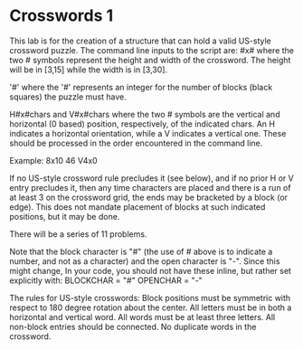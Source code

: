 # Crosswords 1

This lab is for the creation of a structure that can hold a valid US-style crossword puzzle.
The command line inputs to the script are:
#x# where the two # symbols represent the height and width of the crossword.  The height will be in [3,15] while the width is in [3,30].

'#' where the '#' represents an integer for the number of blocks (black squares) the puzzle must have.

H#x#chars and V#x#chars where the two # symbols are the vertical and horizontal (0 based) position, respectively, of the indicated chars.  An H indicates a horizontal orientation, while a V indicates a vertical one.  These should be processed in the order encountered in the command line.

Example:
8x10 46 V4x0

If no US-style crossword rule precludes it (see below), and if no prior H or V entry precludes it, then any time characters are placed and there is a run of at least 3 on the crossword grid, the ends may be bracketed by a block (or edge).  This does not mandate placement of blocks at such indicated positions, but it may be done.

There will be a series of 11 problems.

Note that the block character is "#" (the use of # above is to indicate a number, and not as a character) and the open character is "-".  Since this might change, In your code, you should not have these inline, but rather set explicitly with:
BLOCKCHAR = "#"
OPENCHAR = "-"

The rules for US-style crosswords:
Block positions must be symmetric with respect to 180 degree rotation about the center.
All letters must be in both a horizontal and vertical word.
All words must be at least three letters.
All non-block entries should be connected.
No duplicate words in the crossword.
